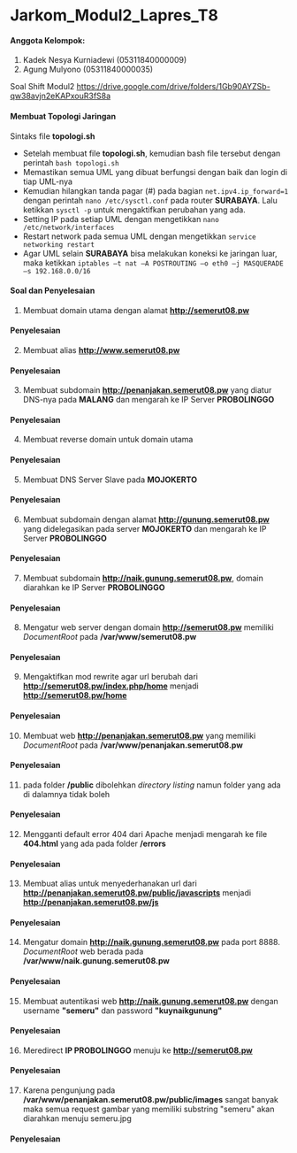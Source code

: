 # Jarkom_Modul2_Lapres_T8
#### Anggota Kelompok:
1. Kadek Nesya Kurniadewi (05311840000009)
2. Agung Mulyono (05311840000035)

Soal Shift Modul2 https://drive.google.com/drive/folders/1Gb90AYZSb-qw38avjn2eKAPxouR3fS8a

#### Membuat Topologi Jaringan
Sintaks file **topologi.sh**

* Setelah membuat file **topologi.sh**, kemudian bash file tersebut dengan perintah `bash topologi.sh`
* Memastikan semua UML yang dibuat berfungsi dengan baik dan login di tiap UML-nya
* Kemudian hilangkan tanda pagar (#) pada bagian `net.ipv4.ip_forward=1` dengan perintah `nano /etc/sysctl.conf` pada router **SURABAYA**. Lalu ketikkan `sysctl -p` untuk mengaktifkan perubahan yang ada.
* Setting IP pada setiap UML dengan mengetikkan `nano /etc/network/interfaces`
* Restart network pada semua UML dengan mengetikkan `service networking restart`
* Agar UML selain **SURABAYA** bisa melakukan koneksi ke jaringan luar, maka ketikkan `iptables –t nat –A POSTROUTING –o eth0 –j MASQUERADE –s 192.168.0.0/16`

#### Soal dan Penyelesaian
1. Membuat domain utama dengan alamat **http://semerut08.pw**
#### Penyelesaian

2. Membuat alias **http://www.semerut08.pw**
#### Penyelesaian

3. Membuat subdomain **http://penanjakan.semerut08.pw** yang diatur DNS-nya pada **MALANG** dan mengarah ke IP Server **PROBOLINGGO**
#### Penyelesaian

4. Membuat reverse domain untuk domain utama
#### Penyelesaian

5. Membuat DNS Server Slave pada **MOJOKERTO**
#### Penyelesaian

6. Membuat subdomain dengan alamat **http://gunung.semerut08.pw** yang didelegasikan pada server **MOJOKERTO** dan mengarah ke IP Server **PROBOLINGGO**
#### Penyelesaian

7. Membuat subdomain **http://naik.gunung.semerut08.pw**, domain diarahkan ke IP Server **PROBOLINGGO**
#### Penyelesaian

8. Mengatur web server dengan domain **http://semerut08.pw** memiliki *DocumentRoot* pada **/var/www/semerut08.pw**
#### Penyelesaian

9. Mengaktifkan mod rewrite agar url berubah dari **http://semerut08.pw/index.php/home** menjadi **http://semerut08.pw/home**
#### Penyelesaian

10. Membuat web **http://penanjakan.semerut08.pw** yang memiliki *DocumentRoot* pada **/var/www/penanjakan.semerut08.pw**
#### Penyelesaian

11. pada folder **/public** dibolehkan *directory listing* namun folder yang ada di dalamnya tidak boleh
#### Penyelesaian

12. Mengganti default error 404 dari Apache menjadi mengarah ke file **404.html** yang ada pada folder **/errors**
#### Penyelesaian

13. Membuat alias untuk menyederhanakan url dari **http://penanjakan.semerut08.pw/public/javascripts** menjadi
**http://penanjakan.semerut08.pw/js**
#### Penyelesaian

14. Mengatur domain **http://naik.gunung.semerut08.pw** pada port 8888. *DocumentRoot* web berada pada **/var/www/naik.gunung.semerut08.pw**
#### Penyelesaian

15. Membuat autentikasi web **http://naik.gunung.semerut08.pw** dengan username **"semeru"** dan password **"kuynaikgunung"**
#### Penyelesaian

16. Meredirect **IP PROBOLINGGO** menuju ke **http://semerut08.pw**
#### Penyelesaian

17. Karena pengunjung pada **/var/www/penanjakan.semerut08.pw/public/images** sangat banyak maka semua request gambar yang memiliki substring "semeru" akan diarahkan menuju semeru.jpg
#### Penyelesaian
